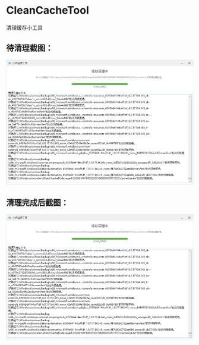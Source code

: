 # CleanCacheTool
清理缓存小工具

## 待清理截图：
![image](https://github.com/Kybs0/CleanCacheTool/blob/master/images_/CleaningCache.png)

## 清理完成后截图：
![image](https://github.com/Kybs0/CleanCacheTool/blob/master/images_/CleaningCache.png)
